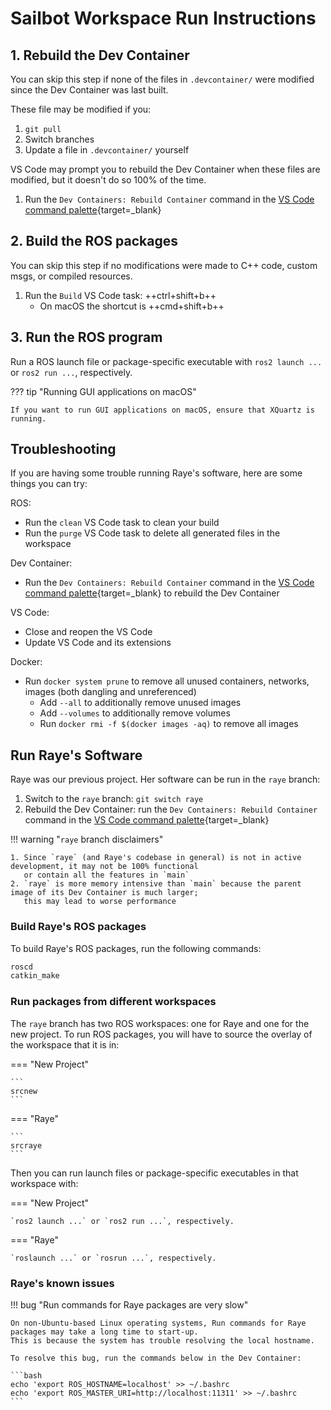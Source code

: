# Sailbot Workspace Run Instructions

## 1. Rebuild the Dev Container

You can skip this step if none of the files in `.devcontainer/` were modified since the Dev Container was last built.

These file may be modified if you:

1. `git pull`
2. Switch branches
3. Update a file in `.devcontainer/` yourself

VS Code may prompt you to rebuild the Dev Container when these files are modified, but it doesn't do so 100% of the time.

1. Run the `Dev Containers: Rebuild Container` command in the
   [VS Code command palette](https://code.visualstudio.com/docs/getstarted/userinterface#_command-palette){target=_blank}

## 2. Build the ROS packages

You can skip this step if no modifications were made to C++ code, custom msgs, or compiled resources.

1. Run the `Build` VS Code task: ++ctrl+shift+b++
    - On macOS the shortcut is ++cmd+shift+b++

## 3. Run the ROS program

Run a ROS launch file or package-specific executable with `ros2 launch ...` or `ros2 run ...`, respectively.

??? tip "Running GUI applications on macOS"

    If you want to run GUI applications on macOS, ensure that XQuartz is running.

## Troubleshooting

If you are having some trouble running Raye's software, here are some things you can try:

ROS:

- Run the `clean` VS Code task to clean your build
- Run the `purge` VS Code task to delete all generated files in the workspace

Dev Container:

- Run the `Dev Containers: Rebuild Container` command in the
  [VS Code command palette](https://code.visualstudio.com/docs/getstarted/userinterface#_command-palette){target=_blank}
  to rebuild the Dev Container

VS Code:

- Close and reopen the VS Code
- Update VS Code and its extensions

Docker:

- Run `docker system prune` to remove all unused containers, networks, images (both dangling and unreferenced)
    - Add `--all` to additionally remove unused images
    - Add `--volumes` to additionally remove volumes
    - Run `docker rmi -f $(docker images -aq)` to remove all images

## Run Raye's Software

Raye was our previous project. Her software can be run in the `raye` branch:

1. Switch to the `raye` branch: `git switch raye`
2. Rebuild the Dev Container: run the `Dev Containers: Rebuild Container` command in the
   [VS Code command palette](https://code.visualstudio.com/docs/getstarted/userinterface#_command-palette){target=_blank}

!!! warning "`raye` branch disclaimers"

    1. Since `raye` (and Raye's codebase in general) is not in active development, it may not be 100% functional
       or contain all the features in `main`
    2. `raye` is more memory intensive than `main` because the parent image of its Dev Container is much larger;
       this may lead to worse performance

### Build Raye's ROS packages

To build Raye's ROS packages, run the following commands:

```bash
roscd
catkin_make
```

### Run packages from different workspaces

The `raye` branch has two ROS workspaces: one for Raye and one for the new project.
To run ROS packages, you will have to source the overlay of the workspace that it is in:

=== "New Project"

    ```
    srcnew
    ```

=== "Raye"

    ```
    srcraye
    ```

Then you can run launch files or package-specific executables in that workspace with:

=== "New Project"

    `ros2 launch ...` or `ros2 run ...`, respectively.

=== "Raye"

    `roslaunch ...` or `rosrun ...`, respectively.

### Raye's known issues

!!! bug "Run commands for Raye packages are very slow"

    On non-Ubuntu-based Linux operating systems, Run commands for Raye packages may take a long time to start-up.
    This is because the system has trouble resolving the local hostname.

    To resolve this bug, run the commands below in the Dev Container:

    ```bash
    echo 'export ROS_HOSTNAME=localhost' >> ~/.bashrc
    echo 'export ROS_MASTER_URI=http://localhost:11311' >> ~/.bashrc
    ```
